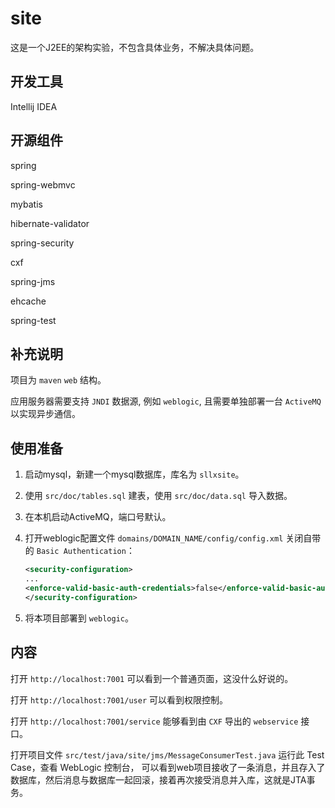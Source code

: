 site
====

这是一个J2EE的架构实验，不包含具体业务，不解决具体问题。

## 开发工具

Intellij IDEA

## 开源组件

spring

spring-webmvc

mybatis

hibernate-validator

spring-security

cxf

spring-jms

ehcache

spring-test


## 补充说明

项目为 `maven` `web` 结构。

应用服务器需要支持 `JNDI` 数据源, 例如 `weblogic`, 且需要单独部署一台 `ActiveMQ` 以实现异步通信。

## 使用准备

1. 启动mysql，新建一个mysql数据库，库名为 `sllxsite`。

2. 使用 `src/doc/tables.sql` 建表，使用 `src/doc/data.sql` 导入数据。

3. 在本机启动ActiveMQ，端口号默认。

4. 打开weblogic配置文件 `domains/DOMAIN_NAME/config/config.xml` 关闭自带的 `Basic Authentication`：

    ```xml
    <security-configuration>
    ...
    <enforce-valid-basic-auth-credentials>false</enforce-valid-basic-auth-credentials>
    </security-configuration>
    ```

5. 将本项目部署到 `weblogic`。

## 内容

打开 `http://localhost:7001` 可以看到一个普通页面，这没什么好说的。

打开 `http://localhost:7001/user` 可以看到权限控制。

打开 `http://localhost:7001/service` 能够看到由 `CXF` 导出的 `webservice` 接口。

打开项目文件 `src/test/java/site/jms/MessageConsumerTest.java` 运行此 Test Case，查看 WebLogic 控制台，
可以看到web项目接收了一条消息，并且存入了数据库，然后消息与数据库一起回滚，接着再次接受消息并入库，这就是JTA事务。



